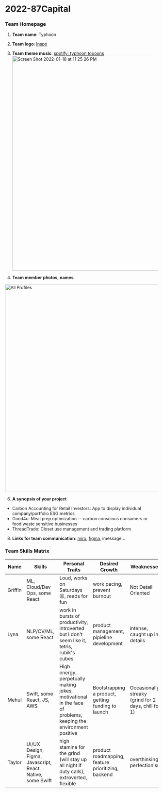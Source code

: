 # 2022-87Capital

### Team Homepage
1. **Team name**: Typhoon
2. **Team logo**: [Inspo](https://www.silhouette.pics/images/quotes/english/general/typhoon-cartoon-silhouette-52650-197406.jpg)
3. **Team theme music**: [spotify: typhoon toooons](https://open.spotify.com/playlist/4g2sZbE78QtoHmadFVZqm9?si=9dcbfcb121cb40a1)
<a href="https://open.spotify.com/playlist/4g2sZbE78QtoHmadFVZqm9?si=a600faaacd604cf2" target="_blank"><img width="708" alt="Screen Shot 2022-01-18 at 11 25 26 PM" src="https://user-images.githubusercontent.com/61394624/150084143-b5866158-3ab8-4785-bb0e-be01ab6a7f9b.png"></a>

6. **Team member photos, names**
<img width="685" alt="All Profiles" src="https://user-images.githubusercontent.com/61394624/150056977-4341444d-c667-407f-b6f6-82c1d9864db5.png">


6. **A synopsis of your project**

- Carbon Accounting for Retail Investors: App to display individual company/portfolio ESG metrics
- Good4u: Meal prep optimization -- carbon conscious consumers or food waste sensitive businesses
- ThreadTrade: Closet use management and trading platform


8. **Links for team communication**: [miro](https://miro.com/app/board/uXjVOUgTDuU=/), [figma](https://www.figma.com/files/project/47034539/CS210?fuid=1065344475372766150), imessage... 

### Team Skills Matrix 
Name | Skills | Personal Traits | Desired Growth | Weaknesses
--- | --- | --- | --- | ---
Griffin | ML, Cloud/Dev Ops, some React | Loud, works on Saturdays 😦, reads for fun | work pacing, prevent burnout | Not Detail Oriented
Lyna | NLP/CV/ML, some React | work in bursts of productivity, introverted but I don't seem like it, tetris, rubik's cubes | product management, pipieline development | intense, caught up in details
Mehul | Swift, some React, JS, AWS | High energy, perpetually making jokes, motivational in the face of problems, keeping the environment positive | Bootstrapping a product, getting funding to launch | Occasionally streaky (grind for 2 days, chill for 1)
Taylor | UI/UX Design, Figma, Javascript, React Native, some Swift  | high stamina for the grind (will stay up all night if duty calls), extroverted, flexible | product roadmapping, feature prioritizing, backend  | overthinking, perfectionism

